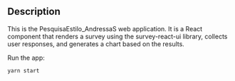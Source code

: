 ## Description

This is the PesquisaEstilo_AndressaS web application. It is a React component that renders a survey using the survey-react-ui library, collects user responses, and generates a chart based on the results.

Run the app:

```cmd
yarn start
```
